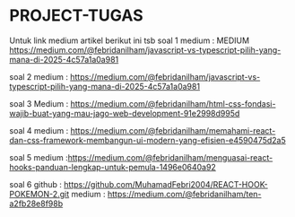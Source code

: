 # PROJECT-TUGAS
Untuk link medium artikel berikut ini tsb
soal 1
medium : MEDIUM https://medium.com/@febridanilham/javascript-vs-typescript-pilih-yang-mana-di-2025-4c57a1a0a981

soal 2 
medium : https://medium.com/@febridanilham/javascript-vs-typescript-pilih-yang-mana-di-2025-4c57a1a0a981

soal 3
Medium : https://medium.com/@febridanilham/html-css-fondasi-wajib-buat-yang-mau-jago-web-development-91e2998d995d

soal 4
medium : https://medium.com/@febridanilham/memahami-react-dan-css-framework-membangun-ui-modern-yang-efisien-e4590475d2a5

soal 5 
medium :https://medium.com/@febridanilham/menguasai-react-hooks-panduan-lengkap-untuk-pemula-1496e0640a92

soal 6
github : https://github.com/MuhamadFebri2004/REACT-HOOK-POKEMON-2.git
medium : https://medium.com/@febridanilham/ten-a2fb28e8f98b
